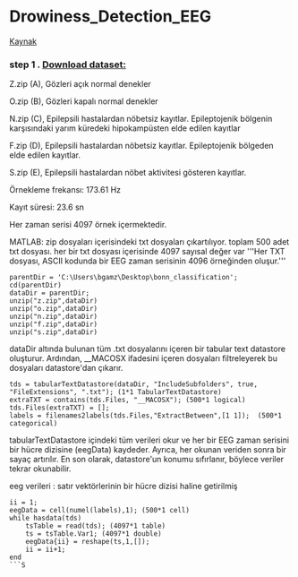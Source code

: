 # Drowiness_Detection_EEG

[Kaynak](https://www.mathworks.com/help/wavelet/ug/time-frequency-convolutional-network-for-eeg-data-classification.html)

### step 1 . [Download dataset:](https://www.upf.edu/web/ntsa/downloads/-/asset_publisher/xvT6E4pczrBw/content/2001-indications-of-nonlinear-deterministic-and-finite-dimensional-structures-in-time-series-of-brain-electrical-activity-dependence-on-recording-regi?inheritRedirect=false&redirect=https://www.upf.edu/web/ntsa/downloads?p_p_id%3D101_INSTANCE_xvT6E4pczrBw%26p_p_lifecycle%3D0%26p_p_state%3Dnormal%26p_p_mode%3Dview%26p_p_col_id%3Dcolumn-1%26p_p_col_count%3D1#.X5Ep-S337UI)

Z.zip (A), Gözleri açık normal denekler

O.zip (B), Gözleri kapalı normal denekler

N.zip (C), Epilepsili hastalardan nöbetsiz kayıtlar. Epileptojenik bölgenin karşısındaki yarım küredeki hipokampüsten elde edilen kayıtlar

F.zip (D), Epilepsili hastalardan nöbetsiz kayıtlar. Epileptojenik bölgeden elde edilen kayıtlar.  

S.zip (E), Epilepsili hastalardan nöbet aktivitesi gösteren kayıtlar.



Örnekleme frekansı: 173.61 Hz

Kayıt süresi: 23.6 sn

Her zaman serisi 4097 örnek içermektedir.

MATLAB:
zip dosyaları içerisindeki txt dosyaları çıkartılıyor. toplam 500 adet txt dosyası. her bir txt dosyası içerisinde 4097 sayısal değer var
'''Her TXT dosyası, ASCII kodunda bir EEG zaman serisinin 4096 örneğinden oluşur.'''
```
parentDir = 'C:\Users\bgamz\Desktop\bonn_classification';
cd(parentDir)
dataDir = parentDir;
unzip("z.zip",dataDir)
unzip("o.zip",dataDir)
unzip("n.zip",dataDir)
unzip("f.zip",dataDir)
unzip("s.zip",dataDir)
```
dataDir altında bulunan tüm .txt dosyalarını içeren bir tabular text datastore oluşturur. Ardından, __MACOSX ifadesini içeren dosyaları filtreleyerek bu dosyaları datastore'dan çıkarır. 

```
tds = tabularTextDatastore(dataDir, "IncludeSubfolders", true, "FileExtensions", ".txt"); (1*1 TabularTextDatastore)
extraTXT = contains(tds.Files, "__MACOSX"); (500*1 logical) 
tds.Files(extraTXT) = [];
labels = filenames2labels(tds.Files,"ExtractBetween",[1 1]);  (500*1 categorical)
```
tabularTextDatastore içindeki tüm verileri okur ve her bir EEG zaman serisini bir hücre dizisine (eegData) kaydeder. Ayrıca, her okunan veriden sonra bir sayaç artırılır. En son olarak, datastore'un konumu sıfırlanır, böylece veriler tekrar okunabilir. 

eeg verileri : satır vektörlerinin bir hücre dizisi haline getirilmiş
```
ii = 1;
eegData = cell(numel(labels),1); (500*1 cell)
while hasdata(tds)
    tsTable = read(tds); (4097*1 table)
    ts = tsTable.Var1; (4097*1 double)
    eegData{ii} = reshape(ts,1,[]);  
    ii = ii+1;
end
```S

